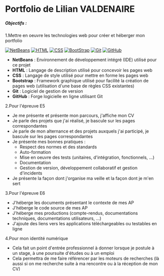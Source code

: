 # Portfolio de Lilian VALDENAIRE
##### Objectifs :

1.Mettre en oeuvre les technologies web pour créer et héberger mon portfolio

[![NetBeans](https://upload.wikimedia.org/wikipedia/commons/thumb/9/98/Apache_NetBeans_Logo.svg/64px-Apache_NetBeans_Logo.svg.png)](https://netbeans.apache.org/front/main/index.html) [![HTML](https://upload.wikimedia.org/wikipedia/commons/thumb/6/61/HTML5_logo_and_wordmark.svg/64px-HTML5_logo_and_wordmark.svg.png)](https://developer.mozilla.org/fr/docs/Web/HTML) [![CSS](https://upload.wikimedia.org/wikipedia/commons/thumb/d/d5/CSS3_logo_and_wordmark.svg/45px-CSS3_logo_and_wordmark.svg.png)](https://developer.mozilla.org/fr/docs/Web/CSS) [![BootStrap](https://upload.wikimedia.org/wikipedia/commons/thumb/b/b2/Bootstrap_logo.svg/64px-Bootstrap_logo.svg.png)](https://getbootstrap.com/)             [![Git](https://upload.wikimedia.org/wikipedia/commons/thumb/e/e0/Git-logo.svg/120px-Git-logo.svg.png)](https://git-scm.com/) [![GitHub](https://upload.wikimedia.org/wikipedia/commons/thumb/c/c2/GitHub_Invertocat_Logo.svg/64px-GitHub_Invertocat_Logo.svg.png)](https://github.com/)

- **NetBeans** : Environnement de développement intégré (IDE) utilisé pour ce projet
- **HTML** : Langage de description utilisé pour concevoir les pages web
- **CSS** : Langage de style utilisé pour mettre en forme les pages web
-  **Bootstrap** : Framework graphique utilisé pour facilité la création de pages web (utilisation d'une base de règles CSS existantes)
-  **Git** : Logiciel de gestion de version
-  **GitHub** : Forge logicielle en ligne utilisant Git

2.Pour l'épreuve E5

- Je me présente et présente mon parcours, j'affiche mon CV
- Je parle des projets que j'ai réalisé, je bascule sur les pages correspondantes
- Je parle de mon alternance et des projets auxquels j'ai participé, je bascule sur les pages correspondantes
- Je présente mes bonnes pratiques :
    - Respect des normes et des standards
    - Auto-formation
    - Mise en oeuvre des tests (unitaires, d'intégration, fonctionnels, ...)
    - Documentation
    - Gestion de version, développement collaboratif et gestion d'incidents
- Je présente la façon dont j'organise ma veille et la façon dont je m'en sert

3.Pour l'épreuve E6

- J'héberge les documents présentant le contexte de mes AP
- J'héberge le code source de mes AP
- J'héberge mes productions (compte-rendus, documentations techniques, documentations utilisateurs, ...)
- J'ajoute des liens vers les applications téléchargeables ou testables en ligne

4.Pour mon identité numérique

- Cela fait un point d'entrée professionnel à donner lorsque je postule à un stage, à une poursuite d'études ou à un emploi
- Cela permettra de me faire référencer par les moteurs de recherches (là aussi si on me recherche suite à ma rencontre ou à la réception de mon CV)
